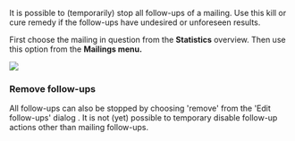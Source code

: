 It is possible to (temporarily) stop all follow-ups of a mailing. Use
this kill or cure remedy if the follow-ups have undesired or unforeseen
results.

First choose the mailing in question from the **Statistics** overview.
Then use this option from the **Mailings menu.**

![](Documentation/stop-followup.png)

### Remove follow-ups

All follow-ups can also be stopped by choosing 'remove' from the 'Edit
follow-ups' dialog . It is not (yet) possible to temporary disable
follow-up actions other than mailing follow-ups.
